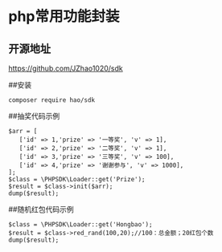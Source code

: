 # php常用功能封装

## 开源地址
https://github.com/JZhao1020/sdk

##安装
```
composer require hao/sdk
```


##抽奖代码示例
```
$arr = [
   ['id' => 1,'prize' => '一等奖', 'v' => 1],
   ['id' => 2,'prize' => '二等奖', 'v' => 1],
   ['id' => 3,'prize' => '三等奖', 'v' => 100],
   ['id' => 4,'prize' => '谢谢参与', 'v' => 1000],
];
$class = \PHPSDK\Loader::get('Prize');
$result = $class->init($arr);
dump($result);
```

##随机红包代码示例
```
$class = \PHPSDK\Loader::get('Hongbao');
$result = $class->red_rand(100,20);//100：总金额；20红包个数
dump($result);
```
